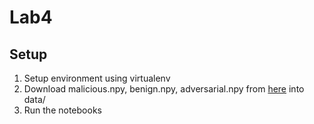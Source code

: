 # Lab4

## Setup

1. Setup environment using virtualenv
2. Download malicious.npy, benign.npy, adversarial.npy from [here](https://drive.google.com/drive/folders/1zPESiSDUqyuAB5sl74ZUC_EeN5_z-YmA?usp=sharing) into data/
3. Run the notebooks

